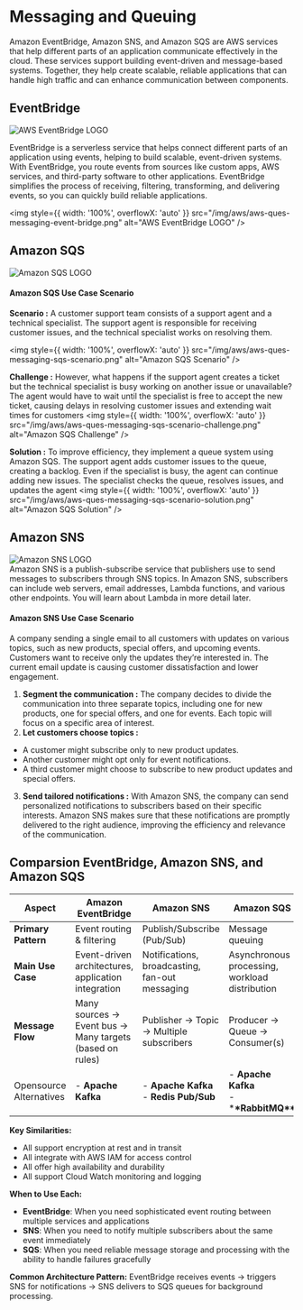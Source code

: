 # Messaging and Queuing

Amazon EventBridge, Amazon SNS, and Amazon SQS are AWS services that help different parts of an application communicate effectively in the cloud. These services support building event-driven and message-based systems. Together, they help create scalable, reliable applications that can handle high traffic and can enhance communication between components.

## EventBridge

<div class="aws__ImageCentered">
<img style={{ width: '96px', overflowX: 'auto' }} src="/img/aws/aws-logo-event-bridge.png" alt="AWS EventBridge LOGO" />
</div>

EventBridge is a serverless service that helps connect different parts of an application using events, helping to build scalable, event-driven systems. With EventBridge, you route events from sources like custom apps, AWS services, and third-party software to other applications. EventBridge simplifies the process of receiving, filtering, transforming, and delivering events, so you can quickly build reliable applications.

<img style={{ width: '100%', overflowX: 'auto' }} src="/img/aws/aws-ques-messaging-event-bridge.png" alt="AWS EventBridge LOGO" />

## Amazon SQS

<div class="aws__ImageCentered">
<img style={{ width: '96px', overflowX: 'auto' }} src="/img/aws/aws-logo-sqs.png" alt="Amazon SQS LOGO" />
</div>

#### Amazon SQS Use Case Scenario

**Scenario :** A customer support team consists of a support agent and a technical specialist. The support agent is responsible for receiving customer issues, and the technical specialist works on resolving them.

<img style={{ width: '100%', overflowX: 'auto' }} src="/img/aws/aws-ques-messaging-sqs-scenario.png" alt="Amazon SQS Scenario" />

**Challenge :**
However, what happens if the support agent creates a ticket but the technical specialist is busy working on another issue or unavailable? The agent would have to wait until the specialist is free to accept the new ticket, causing delays in resolving customer issues and extending wait times for customers
<img style={{ width: '100%', overflowX: 'auto' }} src="/img/aws/aws-ques-messaging-sqs-scenario-challenge.png" alt="Amazon SQS Challenge" />

**Solution :** To improve efficiency, they implement a queue system using Amazon SQS. The support agent adds customer issues to the queue, creating a backlog. Even if the specialist is busy, the agent can continue adding new issues. The specialist checks the queue, resolves issues, and updates the agent
<img style={{ width: '100%', overflowX: 'auto' }} src="/img/aws/aws-ques-messaging-sqs-scenario-solution.png" alt="Amazon SQS Solution" />

## Amazon SNS

<div class="aws__ImageCentered">
<img style={{ width: '96px', overflowX: 'auto' }} src="/img/aws/aws-logo-sns.png" alt="Amazon SNS LOGO" />
</div>
Amazon SNS is a publish-subscribe service that publishers use to send messages to subscribers through SNS topics. In Amazon SNS, subscribers can include web servers, email addresses, Lambda functions, and various other endpoints. You will learn about Lambda in more detail later.

#### Amazon SNS Use Case Scenario

A company sending a single email to all customers with updates on various topics, such as new products, special offers, and upcoming events. Customers want to receive only the updates they’re interested in. The current email update is causing customer dissatisfaction and lower engagement.

1.  **Segment the communication :** The company decides to divide the communication into three separate topics, including one for new products, one for special offers, and one for events. Each topic will focus on a specific area of interest.
2.  **Let customers choose topics :**

- A customer might subscribe only to new product updates.
- Another customer might opt only for event notifications.
- A third customer might choose to subscribe to new product updates and special offers.

3. **Send tailored notifications :** With Amazon SNS, the company can send personalized notifications to subscribers based on their specific interests. Amazon SNS makes sure that these notifications are promptly delivered to the right audience, improving the efficiency and relevance of the communication.

## Comparsion EventBridge, Amazon SNS, and Amazon SQS

| Aspect                  | Amazon EventBridge                                       | Amazon SNS                                     | Amazon SQS                                     |
| ----------------------- | -------------------------------------------------------- | ---------------------------------------------- | ---------------------------------------------- |
| **Primary Pattern**     | Event routing & filtering                                | Publish/Subscribe (Pub/Sub)                    | Message queuing                                |
| **Main Use Case**       | Event-driven architectures, application integration      | Notifications, broadcasting, fan-out messaging | Asynchronous processing, workload distribution |
| **Message Flow**        | Many sources → Event bus → Many targets (based on rules) | Publisher → Topic → Multiple subscribers       | Producer → Queue → Consumer(s)                 |
| Opensource Alternatives | - **Apache Kafka** <br/>                                 | - **Apache Kafka** <br/>- **Redis Pub/Sub**    | - **Apache Kafka** <br/>- \***\*RabbitMQ\*\*** |

**Key Similarities:**

- All support encryption at rest and in transit
- All integrate with AWS IAM for access control
- All offer high availability and durability
- All support Cloud Watch monitoring and logging

**When to Use Each:**

- **EventBridge**: When you need sophisticated event routing between multiple services and applications
- **SNS**: When you need to notify multiple subscribers about the same event immediately
- **SQS**: When you need reliable message storage and processing with the ability to handle failures gracefully

**Common Architecture Pattern:** EventBridge receives events → triggers SNS for notifications → SNS delivers to SQS queues for background processing.
